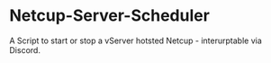 # Netcup-Server-Scheduler
A Script to start or stop a vServer hotsted Netcup - interurptable via Discord. 
